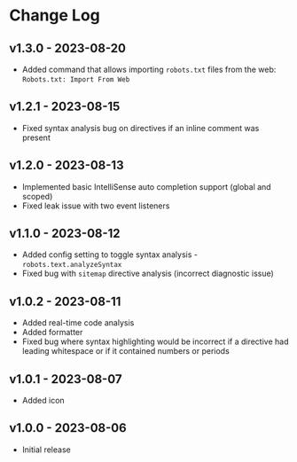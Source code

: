 # Change Log

## v1.3.0 - 2023-08-20

- Added command that allows importing `robots.txt` files from the web: `Robots.txt: Import From Web`

## v1.2.1 - 2023-08-15

- Fixed syntax analysis bug on directives if an inline comment was present

## v1.2.0 - 2023-08-13

- Implemented basic IntelliSense auto completion support (global and scoped)
- Fixed leak issue with two event listeners

## v1.1.0 - 2023-08-12

- Added config setting to toggle syntax analysis - `robots.text.analyzeSyntax`
- Fixed bug with `sitemap` directive analysis (incorrect diagnostic issue)

## v1.0.2 - 2023-08-11

- Added real-time code analysis
- Added formatter
- Fixed bug where syntax highlighting would be incorrect if a directive had leading whitespace or if it contained numbers or periods

## v1.0.1 - 2023-08-07

- Added icon

## v1.0.0 - 2023-08-06

- Initial release
